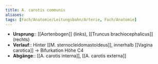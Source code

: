 ```yaml
---
title: A. carotis communis
aliases: 
tags: [Fach/Anatomie/Leitungsbahn/Arterie, Fach/Anatomie]
---
```

- **Ursprung**:: [[Aortenbogen]] (links), [[Truncus brachiocephalicus]] (rechts)
- **Verlauf**:: Hinter [[M. sternocleidomastoideus]], innerhalb [[Vagina carotica]] → Bifurkation Höhe C4
- **Abgänge**:: [[A. carotis interna]], [[A. carotis externa]]